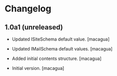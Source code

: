 # Changelog


## 1.0a1 (unreleased)

- Updated ISiteSchema default value. [macagua]

- Updated IMailSchema default values. [macagua]

- Added initial contents structure. [macagua]

- Initial version. [macagua]
